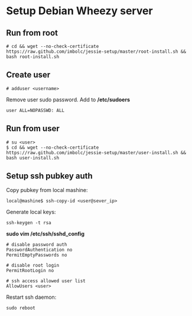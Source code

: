 Setup Debian Wheezy server
==========================

Run from root
-------------
    # cd && wget --no-check-certificate https://raw.github.com/imbolc/jessie-setup/master/root-install.sh && bash root-install.sh

Create user
-----------
    # adduser <username>
    
Remove user sudo password. Add to **/etc/sudoers**

    user ALL=NOPASSWD: ALL


Run from user
-------------
    # su <user>
    $ cd && wget --no-check-certificate https://raw.github.com/imbolc/jessie-setup/master/user-install.sh && bash user-install.sh


Setup ssh pubkey auth
---------------------
Copy pubkey from local mashine:

    local@mashine$ ssh-copy-id <user@sever_ip>
    
Generate local keys:

    ssh-keygen -t rsa


**sudo vim /etc/ssh/sshd_config**

    # disable password auth
    PasswordAuthentication no
    PermitEmptyPasswords no

    # disable root login
    PermitRootLogin no

    # ssh access allowed user list
    AllowUsers <user>

Restart ssh daemon: 

    sudo reboot

